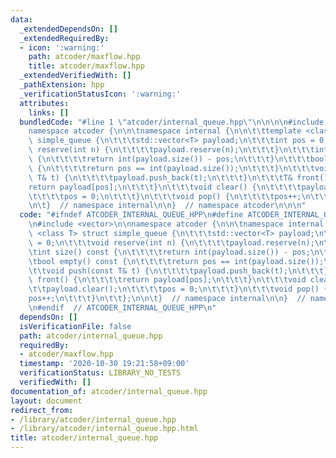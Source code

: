 ```yaml
---
data:
  _extendedDependsOn: []
  _extendedRequiredBy:
  - icon: ':warning:'
    path: atcoder/maxflow.hpp
    title: atcoder/maxflow.hpp
  _extendedVerifiedWith: []
  _pathExtension: hpp
  _verificationStatusIcon: ':warning:'
  attributes:
    links: []
  bundledCode: "#line 1 \"atcoder/internal_queue.hpp\"\n\n\n\n#include <vector>\n\n\
    namespace atcoder {\n\n\tnamespace internal {\n\n\t\ttemplate <class T> struct\
    \ simple_queue {\n\t\t\tstd::vector<T> payload;\n\t\t\tint pos = 0;\n\t\t\tvoid\
    \ reserve(int n) {\n\t\t\t\tpayload.reserve(n);\n\t\t\t}\n\t\t\tint size() const\
    \ {\n\t\t\t\treturn int(payload.size()) - pos;\n\t\t\t}\n\t\t\tbool empty() const\
    \ {\n\t\t\t\treturn pos == int(payload.size());\n\t\t\t}\n\t\t\tvoid push(const\
    \ T& t) {\n\t\t\t\tpayload.push_back(t);\n\t\t\t}\n\t\t\tT& front() {\n\t\t\t\t\
    return payload[pos];\n\t\t\t}\n\t\t\tvoid clear() {\n\t\t\t\tpayload.clear();\n\
    \t\t\t\tpos = 0;\n\t\t\t}\n\t\t\tvoid pop() {\n\t\t\t\tpos++;\n\t\t\t}\n\t\t};\n\
    \n\t}  // namespace internal\n\n}  // namespace atcoder\n\n\n"
  code: "#ifndef ATCODER_INTERNAL_QUEUE_HPP\n#define ATCODER_INTERNAL_QUEUE_HPP 1\n\
    \n#include <vector>\n\nnamespace atcoder {\n\n\tnamespace internal {\n\n\t\ttemplate\
    \ <class T> struct simple_queue {\n\t\t\tstd::vector<T> payload;\n\t\t\tint pos\
    \ = 0;\n\t\t\tvoid reserve(int n) {\n\t\t\t\tpayload.reserve(n);\n\t\t\t}\n\t\t\
    \tint size() const {\n\t\t\t\treturn int(payload.size()) - pos;\n\t\t\t}\n\t\t\
    \tbool empty() const {\n\t\t\t\treturn pos == int(payload.size());\n\t\t\t}\n\t\
    \t\tvoid push(const T& t) {\n\t\t\t\tpayload.push_back(t);\n\t\t\t}\n\t\t\tT&\
    \ front() {\n\t\t\t\treturn payload[pos];\n\t\t\t}\n\t\t\tvoid clear() {\n\t\t\
    \t\tpayload.clear();\n\t\t\t\tpos = 0;\n\t\t\t}\n\t\t\tvoid pop() {\n\t\t\t\t\
    pos++;\n\t\t\t}\n\t\t};\n\n\t}  // namespace internal\n\n}  // namespace atcoder\n\
    \n#endif  // ATCODER_INTERNAL_QUEUE_HPP\n"
  dependsOn: []
  isVerificationFile: false
  path: atcoder/internal_queue.hpp
  requiredBy:
  - atcoder/maxflow.hpp
  timestamp: '2020-10-30 19:21:58+09:00'
  verificationStatus: LIBRARY_NO_TESTS
  verifiedWith: []
documentation_of: atcoder/internal_queue.hpp
layout: document
redirect_from:
- /library/atcoder/internal_queue.hpp
- /library/atcoder/internal_queue.hpp.html
title: atcoder/internal_queue.hpp
---
```

